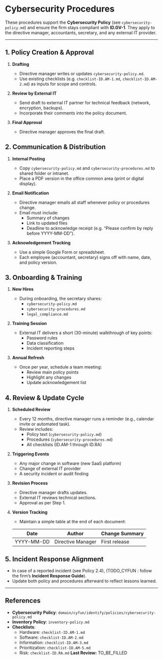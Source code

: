 # Cybersecurity Procedures

These procedures support the **Cybersecurity Policy** (see `cybersecurity-policy.md`) and ensure the firm stays compliant with **ID.GV-1**. They apply to the directive manager, accountants, secretary, and any external IT provider.

---

## 1. Policy Creation & Approval

1. **Drafting**  
   - Directive manager writes or updates `cybersecurity-policy.md`.  
   - Use existing checklists (e.g. `checklist-ID.AM-1.md`, `checklist-ID.AM-2.md`) as inputs for scope and controls.

2. **Review by External IT**  
   - Send draft to external IT partner for technical feedback (network, encryption, backups).  
   - Incorporate their comments into the policy document.

3. **Final Approval**  

   - Directive manager approves the final draft.  

## 2. Communication & Distribution

1. **Internal Posting**  
   - Copy `cybersecurity-policy.md` and `cybersecurity-procedures.md` to shared folder or intranet.  
   - Place a PDF version in the office common area (print or digital display).

2. **Email Notification**  
   - Directive manager emails all staff whenever policy or procedures change.  
   - Email must include:  
     - Summary of changes  
     - Link to updated files  
     - Deadline to acknowledge receipt (e.g. “Please confirm by reply before YYYY-MM-DD”).

3. **Acknowledgement Tracking**  

   - Use a simple Google Form or spreadsheet.  
   - Each employee (accountant, secretary) signs off with name, date, and policy version.

## 3. Onboarding & Training

1. **New Hires**  

   - During onboarding, the secretary shares:  
     - `cybersecurity-policy.md`  
     - `cybersecurity-procedures.md`
     - `legal_compliance.md`  

2. **Training Session** 

   - External IT delivers a short (30-minute) walkthrough of key points:  
     - Password rules  
     - Data classification  
     - Incident reporting steps  

3. **Annual Refresh**  

   - Once per year, schedule a team meeting:  
     - Review main policy points  
     - Highlight any changes  
     - Update acknowledgement list  

## 4. Review & Update Cycle

1. **Scheduled Review**  

   - Every 12 months, directive manager runs a reminder (e.g., calendar invite or automated task).  
   - Review includes:  
     - Policy text (`cybersecurity-policy.md`)  
     - Procedures (`cybersecurity-procedures.md`)  
     - All checklists (ID.AM-1 through ID.RA)

2. **Triggering Events**  

   - Any major change in software (new SaaS platform)  
   - Change of external IT provider  
   - A security incident or audit finding  

3. **Revision Process**  

   - Directive manager drafts updates.  
   - External IT reviews technical sections.  
   - Approval as per Step 1.  

4. **Version Tracking**  

   - Maintain a simple table at the end of each document:

   | Date       | Author            | Change Summary                 |
   | ---------- | ----------------- | ------------------------------ |
   | YYYY-MM-DD | Directive Manager | First release                  |


## 5. Incident Response Alignment

- In case of a reported incident (see Policy 2.4), (TODO_CYFUN : follow the firm’s **Incident Response Guide**).  
- Update both policy and procedures afterward to reflect lessons learned. 

---

## References

- **Cybersecurity Policy**: `domain/cyfun/identify/policies/cybersecurity-policy.md`  
- **Inventory Policy**: `inventory-policy.md`  
- **Checklists**:  
  - Hardware: `checklist-ID.AM-1.md`  
  - Software: `checklist-ID.AM-2.md`  
  - Information: `checklist-ID.AM-3.md`  
  - Prioritization: `checklist-ID.AM-5.md`
  - Risk: `checklist-ID.RA.md`
**Last Review:** TO_BE_FILLED  
